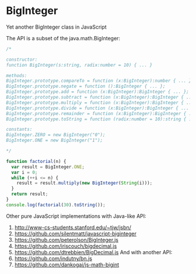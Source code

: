BigInteger
==========

Yet another BigInteger class in JavaScript

The API is a subset of the java.math.BigInteger:

```javascript
/*

constructor:
function BigInteger(s:string, radix:number = 10) { ... }

methods:
BigInteger.prototype.compareTo = function (x:BigInteger):number { ... };
BigInteger.prototype.negate = function ():BigInteger { ... };
BigInteger.prototype.add = function (x:BigInteger):BigInteger { ... };
BigInteger.prototype.subtract = function (x:BigInteger):BigInteger { ... };
BigInteger.prototype.multiply = function (x:BigInteger):BigInteger { ... };
BigInteger.prototype.divide = function (x:BigInteger):BigInteger { ... };
BigInteger.prototype.remainder = function (x:BigInteger):BigInteger { ... };
BigInteger.prototype.toString = function (radix:number = 10):string { ... };

constants:
BigInteger.ZERO = new BigInteger("0");
BigInteger.ONE = new BigInteger("1");

*/

function factorial(n) {
  var result = BigInteger.ONE;
  var i = 0;
  while (++i <= n) {
    result = result.multiply(new BigInteger(String(i)));
  }
  return result;
}
console.log(factorial(30).toString());

```

Other pure JavaScript implementations with Java-like API:
 1. http://www-cs-students.stanford.edu/~tjw/jsbn/
 2. https://github.com/silentmatt/javascript-biginteger
 3. https://github.com/peterolson/BigInteger.js
 4. https://github.com/iriscouch/bigdecimal.js
 5. https://github.com/dtrebbien/BigDecimal.js
And with another API:
 1. https://github.com/indutny/bn.js
 2. https://github.com/dankogai/js-math-bigint
